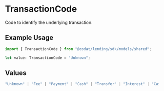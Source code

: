 # TransactionCode

Code to identify the underlying transaction.

## Example Usage

```typescript
import { TransactionCode } from "@codat/lending/sdk/models/shared";

let value: TransactionCode = "Unknown";
```

## Values

```typescript
"Unknown" | "Fee" | "Payment" | "Cash" | "Transfer" | "Interest" | "Cashback" | "Cheque" | "DirectDebit" | "Purchase" | "StandingOrder" | "Adjustment" | "Credit" | "Other" | "NotSupported"
```